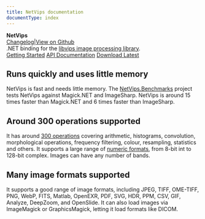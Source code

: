 ```yaml
---
title: NetVips documentation
documentType: index
---
```

<div class="hero">
  <div class="wrap">
    <div class="text">
      <strong>NetVips</strong>
    </div>
    <div class="buttons-unit-small">
      <a class="changelog-link" href="../CHANGELOG.md">Changelog</a><span>|</span><a class="github-link" href="https://github.com/kleisauke/net-vips">View on Github</a>
    </div>
    <div class="minitext">
    .NET binding for the <a href="https://libvips.github.io/libvips">libvips image processing library</a>.
    </div>
    <div class="buttons-unit">
      <a href="tutorial/getting_started.md"><i class="glyphicon glyphicon-send"></i>Getting Started</a>
      <a href="xref:NetVips"><i class="glyphicon glyphicon-book"></i>API Documentation</a>
      <a href="https://github.com/kleisauke/net-vips/releases"><i class="glyphicon glyphicon-download"></i>Download Latest</a>
    </div>
  </div>
</div>
<div class="key-section">
  <div class="container">
    <div class="row">
      <div class="col-md-8 col-md-offset-2 text-center">
        <i class="glyphicon glyphicon-dashboard"></i>
        <section>
          <h2>Runs quickly and uses little memory</h2>
          <p class="lead">NetVips is fast and needs little memory. The <a href="https://github.com/kleisauke/net-vips/tree/master/tests/NetVips.Benchmarks">NetVips.Benchmarks</a> project tests NetVips against Magick.NET and ImageSharp.
          NetVips is around 15 times faster than Magick.NET and 6 times faster than ImageSharp.</p>
        </section>
      </div>
    </div>
  </div>
</div>
<div class="counter-key-section">
  <div class="container">
    <div class="row">
      <div class="col-md-8 col-md-offset-2 text-center">
        <i class="glyphicon glyphicon-wrench"></i>
        <section>
          <h2>Around 300 operations supported</h2>
          <p class="lead">It has around <a href="xref:NetVips.Image">300 operations</a> covering arithmetic, histograms, convolution, morphological operations, frequency filtering, colour, resampling, statistics and others.
          It supports a large range of  <a href="xref:NetVips.Enums.BandFormat">numeric formats</a>, from 8-bit int to 128-bit complex. Images can have any number of bands.</p>
        </section>
      </div>
    </div>
  </div>
</div>
<div class="key-section">
  <div class="container">
    <div class="row">
      <div class="col-md-8 col-md-offset-2 text-center">
        <i class="glyphicon glyphicon-tags"></i>
        <section>
          <h2>Many image formats supported</h2>
          <p class="lead">It supports a good range of image formats, including JPEG, TIFF, OME-TIFF, PNG, WebP, FITS, Matlab, OpenEXR, PDF, SVG, HDR, PPM, CSV, GIF, Analyze, DeepZoom, and OpenSlide.
          It can also load images via ImageMagick or GraphicsMagick, letting it load formats like DICOM.</p>
        </section>
      </div>
    </div>
  </div>
</div>